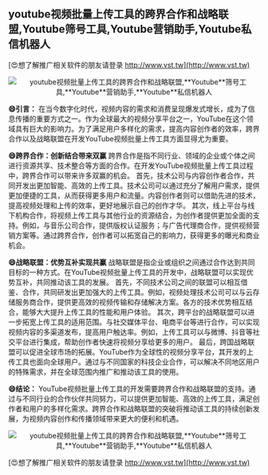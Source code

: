 ## **youtube视频批量上传工具的跨界合作和战略联盟,**Youtube**筛号工具,**Youtube**营销助手,**Youtube**私信机器人**

[😍想了解推广相关软件的朋友请登录 http://www.vst.tw](http://www.vst.tw)

 <center><img src="https://vst.tw/MP4/tuiguang/png/5.png" alt="youtube视频批量上传工具的跨界合作和战略联盟,**Youtube**筛号工具,**Youtube**营销助手,**Youtube**私信机器人"></center>

**😄引言：**
在当今数字化时代，视频内容的需求和消费呈现爆发式增长，成为了信息传播的重要方式之一。作为全球最大的视频分享平台之一，YouTube在这个领域具有巨大的影响力。为了满足用户多样化的需求，提高内容创作者的效率，跨界合作以及战略联盟在开发YouTube视频批量上传工具方面显得尤为重要。

**😄跨界合作：创新结合带来双赢**
跨界合作是指不同行业、领域的企业或个体之间进行资源共享、技术整合等方面的合作。在开发YouTube视频批量上传工具过程中，跨界合作可以带来许多双赢的机会。
首先，技术公司与内容创作者合作，共同开发出更加智能、高效的上传工具。技术公司可以通过充分了解用户需求，提供更加便捷的工具，从而获得更多用户和流量。内容创作者则可以借助先进的技术，提高视频处理和上传的效率，更好地展示自己的创作才华。
其次，线上平台与线下机构合作，将视频上传工具与其他行业的资源结合，为创作者提供更加全面的支持。例如，与音乐公司合作，提供版权认证服务；与广告代理商合作，提供视频营销方案等。通过跨界合作，创作者可以拓宽自己的影响力，获得更多的曝光和商业机会。

**😄战略联盟：优势互补实现共赢**
战略联盟是指企业或组织之间通过合作达到共同目标的一种方式。在YouTube视频批量上传工具的开发中，战略联盟可以实现优势互补，共同推动该工具的发展。
首先，不同技术公司之间的联盟可以相互借鉴、合作，共同研发出更加强大的上传工具。例如，视频处理技术公司可以与云存储服务商合作，提供更高效的视频传输和存储解决方案。各方的技术优势相互结合，能够大大提升上传工具的性能和用户体验。
其次，跨平台的战略联盟可以进一步拓宽上传工具的适用范围。与社交媒体平台、电商平台等进行合作，可以实现视频内容的多渠道发布，提高用户触达率。例如，上传工具可以与微博、抖音等社交平台进行集成，帮助创作者快速将视频分享给更多的用户。
最后，跨国战略联盟可以促进全球市场的拓展。YouTube作为全球性的视频分享平台，其开发的上传工具也面向全球用户。通过与不同国家的科技企业合作，可以解决不同地区用户的特殊需求，并在全球范围内推广和推动该工具的使用。

**😄结论：**
YouTube视频批量上传工具的开发需要跨界合作和战略联盟的支持。通过与不同行业的合作伙伴共同努力，可以提供更加智能、高效的上传工具，满足创作者和用户的多样化需求。跨界合作和战略联盟的突破将推动该工具的持续创新发展，为视频内容创作和传播领域带来更大的便利和机遇。

 <center><img src="https://vst.tw/MP4/tuiguang/png/7.png" alt="youtube视频批量上传工具的跨界合作和战略联盟,**Youtube**筛号工具,**Youtube**营销助手,**Youtube**私信机器人"></center>

[😍想了解推广相关软件的朋友请登录 http://www.vst.tw](http://www.vst.tw)



